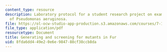 ```yaml
---
content_type: resource
description: Laboratory protocol for a student research project on examining the biology
  of Pseudomonas aeruginosa.
file: https://ol-ocw-studio-app-production.s3.amazonaws.com/courses/7-13-experimental-microbial-genetics-fall-2008/8fda6dd449e20e6e984788cf38ccb8da_MIT7_13f08_lab10_Protocol_Generating.pdf
file_type: application/pdf
resourcetype: Document
title: Generating and screening for mutants in Fur
uid: 8fda6dd4-49e2-0e6e-9847-88cf38ccb8da
---
```

